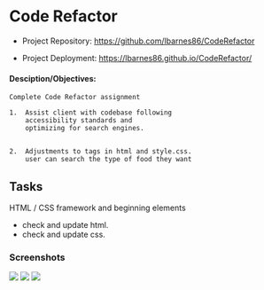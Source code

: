 # Code Refactor

- Project Repository: https://github.com/lbarnes86/CodeRefactor

- Project Deployment: https://lbarnes86.github.io/CodeRefactor/ 


#### Desciption/Objectives:

```
Complete Code Refactor assignment

1.  Assist client with codebase following     
    accessibility standards and
    optimizing for search engines. 


2.  Adjustments to tags in html and style.css. 
    user can search the type of food they want

```


## Tasks

HTML / CSS framework and beginning elements
- check and update html.
- check and update css.



### Screenshots

<img src="https://user-images.githubusercontent.com/70309736/99179929-8f651780-26e7-11eb-93ce-b3a4c9638275.png">
<img src="https://user-images.githubusercontent.com/70309736/99179932-92f89e80-26e7-11eb-856f-2c120aa90a67.png">
<img src="https://user-images.githubusercontent.com/70309736/99179933-94c26200-26e7-11eb-8c42-1f1653d73600.png">

